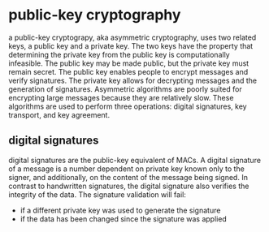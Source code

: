 # public-key cryptography

a public-key cryptograpy, aka asymmetric cryptography, uses two related keys, a public key and a private key. The two keys have the property that determining the private key from the public key is computationally infeasible. The public key may be made public, but the private key must remain secret. The public key enables people to encrypt messages and verify signatures. The private key allows for decrypting messages and the generation of signatures. Asymmetric algorithms are poorly suited for encrypting large messages because they are relatively slow. These algorithms are used to perform three operations: digital signatures, key transport, and key agreement.

## digital signatures

digital signatures are the public-key equivalent of MACs. A digital signature of a message is a number dependent on private key known only to the signer, and additionally, on the  content of the message being signed. In contrast to handwritten signatures, the digital signature also verifies the integrity of the data. The signature validation will fail:
- if a different private key was used to generate the signature
- if the data has been changed since the signature was applied 
<!--stackedit_data:
eyJoaXN0b3J5IjpbLTE4ODc4ODIwMDYsNTU1NTAxMTg0XX0=
-->